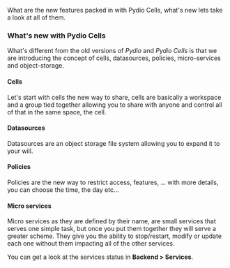 What are the new features packed in with Pydio Cells, what's new lets take a look at all of them.

### What's new with Pydio Cells

What's different from the old versions of *Pydio* and *Pydio Cells* is that we are introducing the concept of cells, datasources, policies, micro-services and object-storage.

#### Cells

Let's start with cells the new way to share, cells are basically a workspace and a group tied together allowing you to share with anyone and control all of that in the same space, the cell.

#### Datasources

Datasources are an object storage file system allowing you to expand it to your will.

#### Policies

Policies are the new way to restrict access, features, ... with more details, you can choose the time, the day etc...

#### Micro services

Micro services as they are defined by their name, are small services that serves one simple task, but once you put them together they will serve a greater scheme. They give you the ability to stop/restart, modify or update each one without them impacting all of the other services.

You can get a look at the services status in **Backend > Services**.
